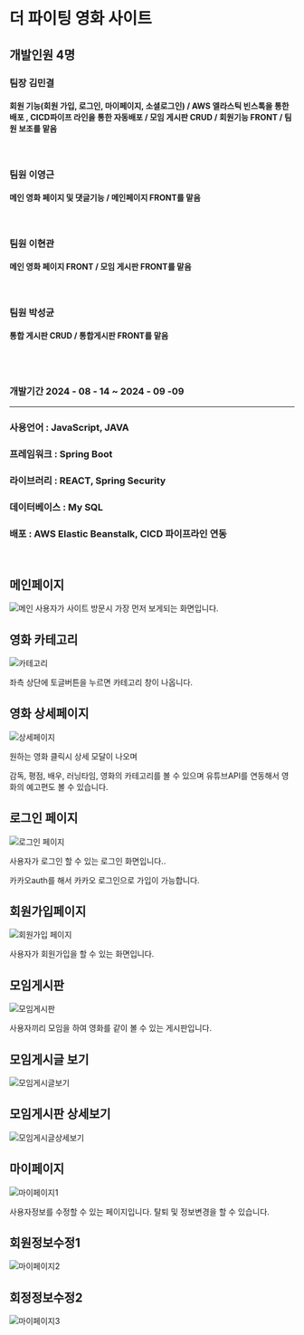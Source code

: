# 더 파이팅 영화 사이트

## 개발인원 4명
### 팀장 김민결
#### 회원 기능(회원 가입, 로그인, 마이페이지, 소셜로그인) / AWS 엘라스틱 빈스톡을 통한 배포 , CICD파이프 라인을 통한 자동배포 / 모임 게시판 CRUD / 회원기능 FRONT / 팀원 보조를 맡음
<br>

### 팀원 이영근
#### 메인 영화 페이지 및 댓글기능 / 메인페이지 FRONT를 맡음
<br>

### 팀원 이현관
#### 메인 영화 페이지 FRONT / 모임 게시판 FRONT를 맡음
<br>

### 팀원 박성균
#### 통합 게시판 CRUD / 통합게시판 FRONT를 맡음

<br>
<br>

### 개발기간 2024 - 08 - 14 ~ 2024 - 09 -09
<hr>

### 사용언어 : JavaScript, JAVA
### 프레임워크 : Spring Boot
### 라이브러리 : REACT, Spring Security
### 데이터베이스 : My SQL
### 배포 : AWS Elastic Beanstalk, CICD 파이프라인 연동



<br>

## 메인페이지 

![메인](https://github.com/mingyeol1/front_aws/blob/main/Mainpage.png)
사용자가 사이트 방문시 가장 먼저 보게되는 화면입니다.


## 영화 카테고리
![카테고리](https://github.com/mingyeol1/front_aws/blob/main/category.png)

좌측 상단에 토글버튼을 누르면 카테고리 창이 나옵니다.


## 영화 상세페이지
![상세페이지](https://github.com/mingyeol1/front_aws/blob/main/MovieModal.png)

원하는 영화 클릭시 상세 모달이 나오며 

감독, 평점, 배우, 러닝타임, 영화의 카테고리를 볼 수 있으며 유튜브API를 연동해서 영화의 예고편도 볼 수 있습니다.



## 로그인 페이지
![로그인 페이지](https://github.com/mingyeol1/front_aws/blob/main/Login.png)

사용자가 로그인 할 수 있는 로그인 화면입니다..

카카오auth를 해서  카카오 로그인으로 가입이 가능합니다.



## 회원가입페이지
![회원가입 페이지](https://github.com/mingyeol1/front_aws/blob/main/SignUp%20(2).png)

사용자가 회원가입을 할 수 있는 화면입니다.


## 모임게시판
![모임게시판](https://github.com/mingyeol1/front_aws/blob/main/Meet.png)


사용자끼리 모임을 하여 영화를 같이 볼 수 있는 게시판입니다.



## 모임게시글 보기
![모임게시글보기](https://github.com/mingyeol1/front_aws/blob/main/Meet2.png)



## 모임게시판 상세보기
![모임게시글상세보기](https://github.com/mingyeol1/front_aws/blob/main/MeetDetail.png)



## 마이페이지
![마이페이지1](https://github.com/mingyeol1/front_aws/blob/main/Mypage.png)


사용자정보를 수정할 수 있는 페이지입니다. 탈퇴 및 정보변경을 할 수 있습니다.



## 회원정보수정1
![마이페이지2](https://github.com/mingyeol1/front_aws/blob/main/MyDetail.png)


## 회정정보수정2
![마이페이지3](https://github.com/mingyeol1/front_aws/blob/main/MyDetail2.png)



